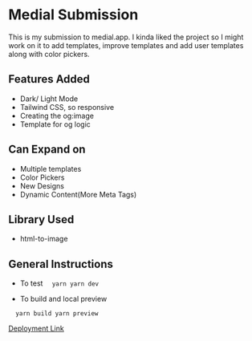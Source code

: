 # Medial Submission

This is my submission to medial.app. I kinda liked the
project so I might work on it to add templates, improve templates and
add user templates along with color pickers.


## Features Added

- Dark/ Light Mode
- Tailwind CSS, so responsive
- Creating the og:image
- Template for og logic

## Can Expand on

- Multiple templates
- Color Pickers
- New Designs
- Dynamic Content(More Meta Tags)

## Library Used

- html-to-image

## General Instructions

- To test
  `  yarn
  yarn dev`

- To build and local preview

`  yarn build
  yarn preview`

[Deployment Link](https://medial-og-submission.onrender.com/)
